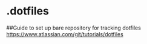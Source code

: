 # .dotfiles

##Guide to set up bare repository for tracking dotfiles
https://www.atlassian.com/git/tutorials/dotfiles
